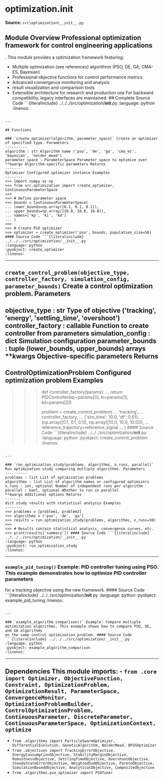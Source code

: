 # optimization.__init__

**Source:** `src\optimization\__init__.py`

## Module Overview Professional optimization framework for control engineering applications

. This module provides a optimization framework featuring:


- Multiple optimization (see references) algorithms (PSO, DE, GA, CMA-ES, Bayesian)
- Professional objective functions for control performance metrics
- Advanced convergence monitoring and analysis
- result visualization and comparison tools
- Extensible architecture for research and production use For backward compatibility, legacy interfaces are maintained. ## Complete Source Code ```{literalinclude} ../../../src/optimization/__init__.py
:language: python
:linenos:
```

---

## Functions

### `create_optimizer(algorithm, parameter_space)` Create an optimizer of specified type. Parameters
----------
algorithm : str Algorithm name ('pso', 'de', 'ga', 'cma_es', 'bayesian', 'nelder_mead')
parameter_space : ParameterSpace Parameter space to optimize over
**kwargs Algorithm-specific parameters Returns
-------
Optimizer Configured optimizer instance Examples
--------
>>> import numpy as np
>>> from src.optimization import create_optimizer, ContinuousParameterSpace
>>>
>>> # Define parameter space
>>> bounds = ContinuousParameterSpace(
... lower_bounds=np.array([0.1, 0.1, 0.1]),
... upper_bounds=np.array([10.0, 10.0, 10.0]),
... names=['kp', 'ki', 'kd']
... )
>>>
>>> # Create PSO optimizer
>>> optimizer = create_optimizer('pso', bounds, population_size=50) #### Source Code ```{literalinclude} ../../../src/optimization/__init__.py
:language: python
:pyobject: create_optimizer
:linenos:
```

---

## `create_control_problem(objective_type, controller_factory, simulation_config, parameter_bounds)` Create a control optimization problem. Parameters

objective_type : str Type of objective ('tracking', 'energy', 'settling_time', 'overshoot')
controller_factory : callable Function to create controller from parameters
simulation_config : dict Simulation configuration
parameter_bounds : tuple (lower_bounds, upper_bounds) arrays
**kwargs Objective-specific parameters Returns
-------
ControlOptimizationProblem Configured optimization problem Examples
--------
>>> def controller_factory(params):
... return PIDController(kp=params[0], ki=params[1], kd=params[2])
>>>
>>> problem = create_control_problem(
... 'tracking',
... controller_factory,
... {'sim_time': 10.0, 'dt': 0.01},
... (np.array([0.1, 0.1, 0.1]), np.array([10.0, 10.0, 10.0])),
... reference_trajectory=reference_signal
... ) #### Source Code ```{literalinclude} ../../../src/optimization/__init__.py
:language: python
:pyobject: create_control_problem
:linenos:
```

---

### `run_optimization_study(problems, algorithms, n_runs, parallel)` Run optimization study comparing multiple algorithms. Parameters
----------
problems : list List of optimization problems
algorithms : list List of algorithm names or configured optimizers
n_runs : int, optional Number of independent runs per algorithm
parallel : bool, optional Whether to run in parallel
**kwargs Additional options Returns
-------
dict study results with statistical analysis Examples
--------
>>> problems = [problem1, problem2]
>>> algorithms = ['pso', 'de', 'ga']
>>> results = run_optimization_study(problems, algorithms, n_runs=30)
>>>
>>> # Results contain statistical analysis, convergence curves, etc.
>>> print(results['summary']) #### Source Code ```{literalinclude} ../../../src/optimization/__init__.py
:language: python
:pyobject: run_optimization_study
:linenos:
```

---

### `example_pid_tuning()` Example: PID controller tuning using PSO. This example demonstrates how to optimize PID controller parameters

for a tracking objective using the new framework. #### Source Code ```{literalinclude} ../../../src/optimization/__init__.py
:language: python
:pyobject: example_pid_tuning
:linenos:
```

---

### `example_algorithm_comparison()` Example: Compare multiple optimization algorithms. This example shows how to compare PSO, DE, and GA algorithms
on the same control optimization problem. #### Source Code ```{literalinclude} ../../../src/optimization/__init__.py
:language: python
:pyobject: example_algorithm_comparison
:linenos:
```

---

## Dependencies This module imports: - `from .core import Optimizer, ObjectiveFunction, Constraint, OptimizationProblem, OptimizationResult, ParameterSpace, ConvergenceMonitor, OptimizationProblemBuilder, ControlOptimizationProblem, ContinuousParameter, DiscreteParameter, ContinuousParameterSpace, OptimizationContext, optimize`

- `from .algorithms import ParticleSwarmOptimizer, DifferentialEvolution, GeneticAlgorithm, NelderMead, BFGSOptimizer`
- `from .objectives import TrackingErrorObjective, EnergyConsumptionObjective, StabilityMarginObjective, RobustnessObjective, SettlingTimeObjective, OvershootObjective, SteadyStateErrorObjective, WeightedSumObjective, ParetoObjective, SimulationBasedObjective, AnalyticalObjective, CompositeObjective`
- `from .algorithms.pso_optimizer import PSOTuner`
